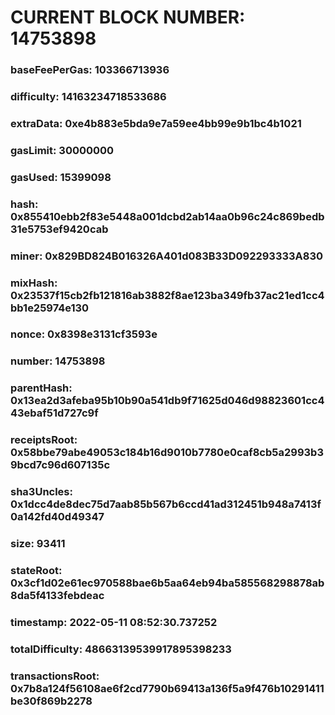 # CURRENT BLOCK NUMBER: 14753898

### baseFeePerGas: 103366713936
### difficulty: 14163234718533686
### extraData: 0xe4b883e5bda9e7a59ee4bb99e9b1bc4b1021
### gasLimit: 30000000
### gasUsed: 15399098
### hash: 0x855410ebb2f83e5448a001dcbd2ab14aa0b96c24c869bedb31e5753ef9420cab
### miner: 0x829BD824B016326A401d083B33D092293333A830
### mixHash: 0x23537f15cb2fb121816ab3882f8ae123ba349fb37ac21ed1cc4bb1e25974e130
### nonce: 0x8398e3131cf3593e
### number: 14753898
### parentHash: 0x13ea2d3afeba95b10b90a541db9f71625d046d98823601cc443ebaf51d727c9f
### receiptsRoot: 0x58bbe79abe49053c184b16d9010b7780e0caf8cb5a2993b39bcd7c96d607135c
### sha3Uncles: 0x1dcc4de8dec75d7aab85b567b6ccd41ad312451b948a7413f0a142fd40d49347
### size: 93411
### stateRoot: 0x3cf1d02e61ec970588bae6b5aa64eb94ba585568298878ab8da5f4133febdeac
### timestamp: 2022-05-11 08:52:30.737252
### totalDifficulty: 48663139539917895398233
### transactionsRoot: 0x7b8a124f56108ae6f2cd7790b69413a136f5a9f476b10291411be30f869b2278
